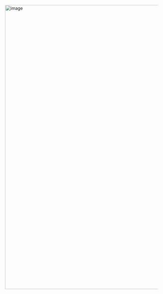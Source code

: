 <img width="934" alt="image" src="https://github.com/nikitagrossman/task-manager/assets/98285260/d74cd1d6-e642-49ba-ae2f-3c9636077b89">

